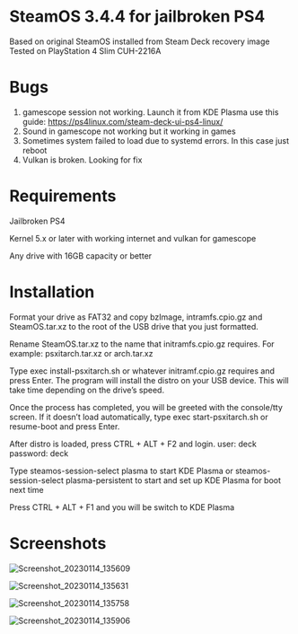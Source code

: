 # SteamOS 3.4.4 for jailbroken PS4
Based on original SteamOS installed from Steam Deck recovery image
Tested on PlayStation 4 Slim CUH-2216A
# Bugs 
1. gamescope session not working. Launch it from KDE Plasma use this guide: https://ps4linux.com/steam-deck-ui-ps4-linux/
2. Sound in gamescope not working but it working in games
3. Sometimes system failed to load due to systemd errors. In this case just reboot
4. Vulkan is broken. Looking for fix 
# Requirements
Jailbroken PS4

Kernel 5.x or later with working internet and vulkan for gamescope

Any drive with 16GB capacity or better
# Installation
Format your drive as FAT32 and copy bzImage, intramfs.cpio.gz and SteamOS.tar.xz to the root of the USB drive that you just formatted.

Rename SteamOS.tar.xz to the name that initramfs.cpio.gz requires. For example: psxitarch.tar.xz or arch.tar.xz 

Type exec install-psxitarch.sh or whatever initramf.cpio.gz requires and press Enter. The program will install the distro on your USB device. This will take time depending on the drive’s speed.

Once the process has completed, you will be greeted with the console/tty screen. If it doesn’t load automatically, type exec start-psxitarch.sh or resume-boot and press Enter.

After distro is loaded, press CTRL + ALT + F2 and login. user: deck password: deck 

Type steamos-session-select plasma to start KDE Plasma or steamos-session-select plasma-persistent to start and set up KDE Plasma for boot next time 

Press CTRL + ALT + F1 and you will be switch to KDE Plasma
# Screenshots

![Screenshot_20230114_135609](https://user-images.githubusercontent.com/87971581/212470628-6d6d45b8-ee94-4bd8-b369-b95e30b61df8.png)

![Screenshot_20230114_135631](https://user-images.githubusercontent.com/87971581/212470631-ad886108-db64-421d-a517-37250a6ce15d.png)

![Screenshot_20230114_135758](https://user-images.githubusercontent.com/87971581/212470638-eac06800-e3ab-46ca-8592-049364aaf64a.png)

![Screenshot_20230114_135906](https://user-images.githubusercontent.com/87971581/212470646-e26b8b39-a351-4c6e-a2a6-27638df6b330.png)
